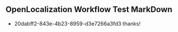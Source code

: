 ## OpenLocalization Workflow Test MarkDown

* 20dabff2-843e-4b23-8959-d3e7266a3fd3 
thanks!



<!--HONumber=Jan16_HO4-->
